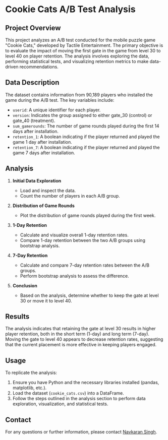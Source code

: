 # Cookie Cats A/B Test Analysis

## Project Overview

This project analyzes an A/B test conducted for the mobile puzzle game "Cookie Cats," developed by Tactile Entertainment. The primary objective is to evaluate the impact of moving the first gate in the game from level 30 to level 40 on player retention. The analysis involves exploring the data, performing statistical tests, and visualizing retention metrics to make data-driven recommendations.

## Data Description

The dataset contains information from 90,189 players who installed the game during the A/B test. The key variables include:

- `userid`: A unique identifier for each player.
- `version`: Indicates the group assigned to either gate_30 (control) or gate_40 (treatment).
- `sum_gamerounds`: The number of game rounds played during the first 14 days after installation.
- `retention_1`: A boolean indicating if the player returned and played the game 1 day after installation.
- `retention_7`: A boolean indicating if the player returned and played the game 7 days after installation.

## Analysis

1. **Initial Data Exploration**
   - Load and inspect the data.
   - Count the number of players in each A/B group.

2. **Distribution of Game Rounds**
   - Plot the distribution of game rounds played during the first week.

3. **1-Day Retention**
   - Calculate and visualize overall 1-day retention rates.
   - Compare 1-day retention between the two A/B groups using bootstrap analysis.

4. **7-Day Retention**
   - Calculate and compare 7-day retention rates between the A/B groups.
   - Perform bootstrap analysis to assess the difference.

5. **Conclusion**
   - Based on the analysis, determine whether to keep the gate at level 30 or move it to level 40.

## Results

The analysis indicates that retaining the gate at level 30 results in higher player retention, both in the short term (1-day) and long term (7-day). Moving the gate to level 40 appears to decrease retention rates, suggesting that the current placement is more effective in keeping players engaged.

## Usage

To replicate the analysis:

1. Ensure you have Python and the necessary libraries installed (pandas, matplotlib, etc.).
2. Load the dataset (`cookie_cats.csv`) into a DataFrame.
3. Follow the steps outlined in the analysis section to perform data exploration, visualization, and statistical tests.


## Contact

For any questions or further information, please contact [Navkaran Singh](mailto:navkarancad@gmail.com).
